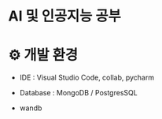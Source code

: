 
# AI 및 인공지능 공부

# ⚙️ 개발 환경
- IDE : Visual Studio Code, collab, pycharm
  
- Database : MongoDB / PostgresSQL

- wandb
